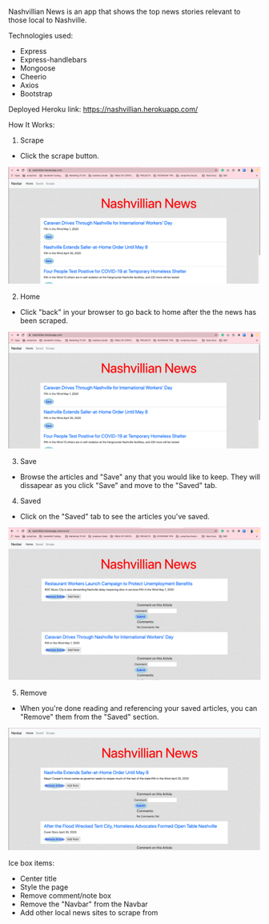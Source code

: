 Nashvillian News is an app that shows the top news stories relevant to those local to Nashville.

Technologies used:
- Express
- Express-handlebars
- Mongoose
- Cheerio
- Axios
- Bootstrap

Deployed Heroku link: https://nashvillian.herokuapp.com/

How It Works:

1. Scrape
- Click the scrape button.

![Step 1](./public/images/1.png)

2. Home
- Click "back" in your browser to go back to home after the the news has been scraped.

![Step 2](./public/images/1.png)

3. Save
- Browse the articles and "Save" any that you would like to keep. They will dissapear as you click "Save" and move to the "Saved" tab.

4. Saved
- Click on the "Saved" tab to see the articles you've saved. 

![Step 4](./public/images/2.png)

5. Remove
- When you're done reading and referencing your saved articles, you can "Remove" them from the "Saved" section. 

![Step 5](./public/images/3.png)

Ice box items:
- Center title
- Style the page
- Remove comment/note box
- Remove the "Navbar" from the Navbar
- Add other local news sites to scrape from